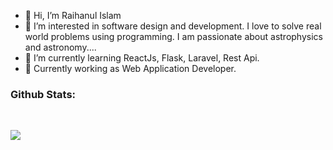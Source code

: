 - 👋 Hi, I’m Raihanul Islam
- 👀 I’m interested in software design and development. I love to solve real world problems using programming. I am passionate about astrophysics and astronomy....
- 🌱 I’m currently learning ReactJs, Flask, Laravel, Rest Api.
- 🎃 Currently working as Web Application Developer.

### Github Stats:

<br>

<p align = "left">
  <img src = "https://github-readme-stats.vercel.app/api?username=raihanul94-cse&show_icons=true&count_private=true&theme=prussian&line_height=32">
</p>

<!---
raihanul94-cse/raihanul94-cse is a ✨ special ✨ repository because its `README.md` (this file) appears on your GitHub profile.
You can click the Preview link to take a look at your changes.
--->
